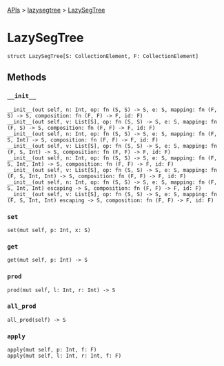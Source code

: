 [APIs](../index.md) > [lazysegtree](./index.md) > [LazySegTree]()

# LazySegTree

```
struct LazySegTree[S: CollectionElement, F: CollectionElement]
```

## Methods

### `__init__`

```
__init__(out self, n: Int, op: fn (S, S) -> S, e: S, mapping: fn (F, S) -> S, composition: fn (F, F) -> F, id: F)
__init__(out self, v: List[S], op: fn (S, S) -> S, e: S, mapping: fn (F, S) -> S, composition: fn (F, F) -> F, id: F)
__init__(out self, n: Int, op: fn (S, S) -> S, e: S, mapping: fn (F, S, Int) -> S, composition: fn (F, F) -> F, id: F)
__init__(out self, v: List[S], op: fn (S, S) -> S, e: S, mapping: fn (F, S, Int) -> S, composition: fn (F, F) -> F, id: F)
__init__(out self, n: Int, op: fn (S, S) -> S, e: S, mapping: fn (F, S, Int, Int) -> S, composition: fn (F, F) -> F, id: F)
__init__(out self, v: List[S], op: fn (S, S) -> S, e: S, mapping: fn (F, S, Int, Int) -> S, composition: fn (F, F) -> F, id: F)
__init__(out self, n: Int, op: fn (S, S) -> S, e: S, mapping: fn (F, S, Int, Int) escaping -> S, composition: fn (F, F) -> F, id: F)
__init__(out self, v: List[S], op: fn (S, S) -> S, e: S, mapping: fn (F, S, Int, Int) escaping -> S, composition: fn (F, F) -> F, id: F)
```

### `set`

```
set(mut self, p: Int, x: S)
```

### `get`

```
get(mut self, p: Int) -> S
```

### `prod`

```
prod(mut self, l: Int, r: Int) -> S
```

### `all_prod`

```
all_prod(self) -> S
```

### `apply`

```
apply(mut self, p: Int, f: F)
apply(mut self, l: Int, r: Int, f: F)
```

